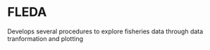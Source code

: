 # FLEDA
Develops several procedures to explore fisheries data through data tranformation and plotting
